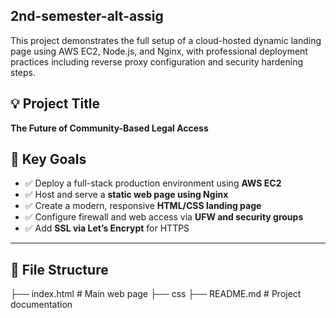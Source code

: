 ## 2nd-semester-alt-assig
This project demonstrates the full setup of a cloud-hosted dynamic landing page using AWS EC2, Node.js, and Nginx, with professional deployment practices including reverse proxy configuration and security hardening steps.

## 💡 Project Title
**The Future of Community-Based Legal Access**
## 🎯 Key Goals

- ✅ Deploy a full-stack production environment using **AWS EC2**
- ✅ Host and serve a **static web page using Nginx**
- ✅ Create a modern, responsive **HTML/CSS landing page**
- ✅ Configure firewall and web access via **UFW and security groups**
- ✅  Add **SSL via Let’s Encrypt** for HTTPS

---

## 📂 File Structure
├── index.html # Main web page
├── css
├── README.md # Project documentation


